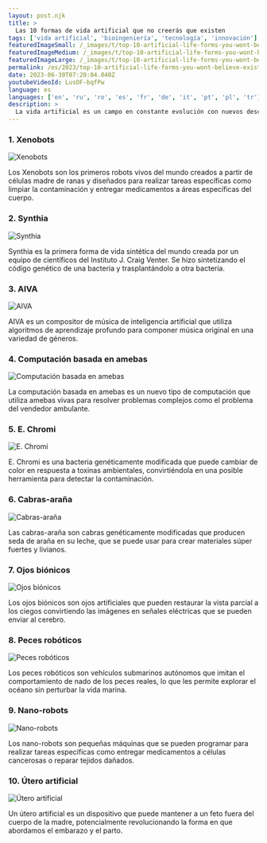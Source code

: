 ```yaml
---
layout: post.njk
title: >
  Las 10 formas de vida artificial que no creerás que existen
tags: ['vida artificial', 'bioingeniería', 'tecnología', 'innovación']
featuredImageSmall: /_images/t/top-10-artificial-life-forms-you-wont-believe-exist-cover-es-small.webp
featuredImageMedium: /_images/t/top-10-artificial-life-forms-you-wont-believe-exist-cover-es-medium.webp
featuredImageLarge: /_images/t/top-10-artificial-life-forms-you-wont-believe-exist-cover-es-large.webp
permalink: /es/2023/top-10-artificial-life-forms-you-wont-believe-exist.html
date: 2023-06-30T07:20:04.040Z
youtubeVideoId: LusOF-bqfPw
language: es
languages: ['en', 'ru', 'ro', 'es', 'fr', 'de', 'it', 'pt', 'pl', 'tr']
description: >
  La vida artificial es un campo en constante evolución con nuevos descubrimientos que se hacen cada día. Aquí están algunas de las formas de vida artificial más fascinantes y sorprendentes jamás creadas.
---
```


### 1. Xenobots

![Xenobots](/_images/b/be1d52f7dd6b83c0da8d07f95090b890-medium.webp)

Los Xenobots son los primeros robots vivos del mundo creados a partir de células madre de ranas y diseñados para realizar tareas específicas como limpiar la contaminación y entregar medicamentos a áreas específicas del cuerpo.

### 2. Synthia

![Synthia](/_images/a/a772680556b706204d8b3efcd53e7407-medium.webp)

Synthia es la primera forma de vida sintética del mundo creada por un equipo de científicos del Instituto J. Craig Venter. Se hizo sintetizando el código genético de una bacteria y trasplantándolo a otra bacteria.

### 3. AIVA

![AIVA](/_images/c/c6e54d768445cb4cc52454b3d7c19d61-medium.webp)

AIVA es un compositor de música de inteligencia artificial que utiliza algoritmos de aprendizaje profundo para componer música original en una variedad de géneros.

### 4. Computación basada en amebas

![Computación basada en amebas](/_images/d/dfe5fae75db2b88e36bb398c1978184d-medium.webp)

La computación basada en amebas es un nuevo tipo de computación que utiliza amebas vivas para resolver problemas complejos como el problema del vendedor ambulante.

### 5. E. Chromi

![E. Chromi](/_images/7/7140ce2461d9c2985d4e7803313c645f-medium.webp)

E. Chromi es una bacteria genéticamente modificada que puede cambiar de color en respuesta a toxinas ambientales, convirtiéndola en una posible herramienta para detectar la contaminación.

### 6. Cabras-araña

![Cabras-araña](/_images/c/c1a249bf4d5db5a73c4144a258acd1b1-medium.webp)

Las cabras-araña son cabras genéticamente modificadas que producen seda de araña en su leche, que se puede usar para crear materiales súper fuertes y livianos.

### 7. Ojos biónicos

![Ojos biónicos](/_images/a/a88faeed4773e8e879c2d92f3a6be678-medium.webp)

Los ojos biónicos son ojos artificiales que pueden restaurar la vista parcial a los ciegos convirtiendo las imágenes en señales eléctricas que se pueden enviar al cerebro.

### 8. Peces robóticos

![Peces robóticos](/_images/1/1e5ecb6a4fc0e2d581b3fde449195355-medium.webp)

Los peces robóticos son vehículos submarinos autónomos que imitan el comportamiento de nado de los peces reales, lo que les permite explorar el océano sin perturbar la vida marina.

### 9. Nano-robots

![Nano-robots](/_images/b/b81b790690742d944c2fe7382f4e7fd3-medium.webp)

Los nano-robots son pequeñas máquinas que se pueden programar para realizar tareas específicas como entregar medicamentos a células cancerosas o reparar tejidos dañados.

### 10. Útero artificial

![Útero artificial](/_images/f/f38b098aafd7119dd2f3a077f0c292be-medium.webp)

Un útero artificial es un dispositivo que puede mantener a un feto fuera del cuerpo de la madre, potencialmente revolucionando la forma en que abordamos el embarazo y el parto.

